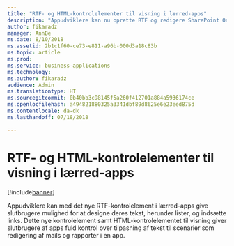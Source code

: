 ```yaml
---
title: "RTF- og HTML-kontrolelementer til visning i lærred-apps"
description: "Appudviklere kan nu oprette RTF og redigere SharePoint Online-felter i RTF-format i lærred-apps"
author: fikaradz
manager: AnnBe
ms.date: 8/10/2018
ms.assetid: 2b1c1f60-ce73-e811-a96b-000d3a18c83b
ms.topic: article
ms.prod: 
ms.service: business-applications
ms.technology: 
ms.author: fikaradz
audience: Admin
ms.translationtype: HT
ms.sourcegitcommit: 0b40bb3c98145f5a260f412701a884a5936174ce
ms.openlocfilehash: a494821880325a3341dbf89d8625e6e23eed875d
ms.contentlocale: da-dk
ms.lasthandoff: 07/18/2018

---
```

# <a name="rich-text-editor-and-html-view-controls-for-canvas-apps"></a>RTF- og HTML-kontrolelementer til visning i lærred-apps


[!include[banner](../../includes/banner.md)]

Appudviklere kan med det nye RTF-kontrolelement i lærred-apps give slutbrugere mulighed for at designe deres tekst, herunder lister, og indsætte links.  Dette nye kontrolelement samt HTML-kontrolelementet til visning giver slutbrugere af apps fuld kontrol over tilpasning af tekst til scenarier som redigering af mails og rapporter i en app. 

